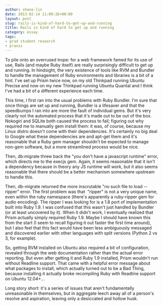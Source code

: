 ```yaml
---
author: shane-lin
date: 2013-02-14 11:09:26+00:00
layout: post
slug: rails-is-kind-of-hard-to-get-up-and-running
title: Rails is kind of hard to get up and running
category: essay
tags:
- grad student research
- praxis
---
```


To pile onto an overrused trope: for a web framework famed for its use of use, Rails (and maybe Ruby itself) are really surprisingly difficult to get up and running. In hindsight, the very existence of tools like RVM and Bundler to handle the management of Ruby environments and libraries is a bit of a hint. I've set up Prism twice now, on my old Thinkpad running Ubuntu Precise and now on my new Thinkpad running Ubuntu Quantal and I think I've had a bit of a different experience each time.

This time, I first ran into the usual problems with Ruby Bundler. I'm sure that once things are set up and running, Bundler is a lifesaver and that the speedbumps I ran into are more the fault of individual gems. But it's very clearly not the automated process that it's made out to be out of the box. Nokogiri and SQLite both caused the process to fail; figuring out why required me to manually gem install them: it was, of course, because my Linux distro doesn't come with their dependencies. It's certainly no big deal to Google what these dependencies are and apt-get them and it's reasonable that a Ruby gem manager shouldn't be expected to manage non-gem software, but a more streamlined process would be nice.

Then, db:migrate threw back the "you don't have a javascript runtime" error, which directs me to the execjs gem. Again, it seems reasonable that it isn't a dependency because in theory any JS runtime will work, but it also seems reasonable that there should be a better mechanism somewhere upstream to handle this.

Then, db-migrate returned the more inscrutable "no such file to load -- ripper" error. The first problem was that  "ripper" is not a very unique name, even within the ruby namespace (there's apparently a ruby-ripper gem for audio encoding). The ripper I was looking for is a 1.8 port of implementation built into Ruby 1.9. I was confused that this wasn't just handled by Bundler (or at least uncovered by it). When it didn't work, I eventually realized that Prism actually simply required Ruby 1.9. Maybe I should have known this from the start (I seem to recall figuring it out faster the first time around), but I also feel that this fact would have been less ambiguously messaged and discovered earlier with other languages with split versions (Python 2 vs 3, for example).

So, getting RVM installed on Ubuntu also required a bit of configuration, revealed through the web documentation rather than the actual error reporting. But even after getting it and Ruby 1.9 installed, Prism wouldn't run without Readline support. That came with a helpful error message about what packages to install, which actually turned out to be a Bad Thing, because installing it actually broke recompiling Ruby with Readline support on Ubuntu 12.04+...

Long story short: it's a series of issues that aren't fundamentally unreasonable in themselves, but in aggregate leech away all of a person's resolve and aspiration, leaving only a desiccated and hollow husk.
